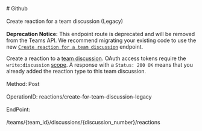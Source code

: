 <br>#     Github</br>
<br>Create reaction for a team discussion (Legacy)</br>
<br>**Deprecation Notice:** This endpoint route is deprecated and will be removed from the Teams API. We recommend migrating your existing code to use the new [`Create reaction for a team discussion`](https://developer.github.com/v3/reactions/#create-reaction-for-a-team-discussion) endpoint.

Create a reaction to a [team discussion](https://developer.github.com/v3/teams/discussions/). OAuth access tokens require the `write:discussion` [scope](https://developer.github.com/apps/building-oauth-apps/understanding-scopes-for-oauth-apps/). A response with a `Status: 200 OK` means that you already added the reaction type to this team discussion.</br>
<br>Method: Post</br>
<br>OperationID: reactions/create-for-team-discussion-legacy</br>
<br>EndPoint:</br>
<br>/teams/{team_id}/discussions/{discussion_number}/reactions</br>
